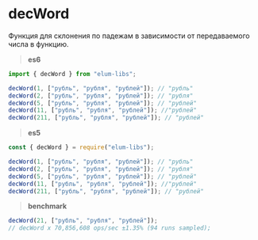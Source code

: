 # decWord

Функция для склонения по падежам в зависимости от передаваемого числа в функцию.

> **es6**

```ts
import { decWord } from "elum-libs";

decWord(1, ["рубль", "рубля", "рублей"]); // "рубль"
decWord(2, ["рубль", "рубля", "рублей"]); // "рубля"
decWord(5, ["рубль", "рубля", "рублей"]); // "рублей"
decWord(11, ["рубль", "рубля", "рублей"]); //"рублей"
decWord(211, ["рубль", "рубля", "рублей"]); // "рублей"
```

> **es5**

```js
const { decWord } = require("elum-libs");

decWord(1, ["рубль", "рубля", "рублей"]); // "рубль"
decWord(2, ["рубль", "рубля", "рублей"]); // "рубля"
decWord(5, ["рубль", "рубля", "рублей"]); // "рублей"
decWord(11, ["рубль", "рубля", "рублей"]); //"рублей"
decWord(211, ["рубль", "рубля", "рублей"]); // "рублей"
```

> **benchmark**

```js
decWord(21, ["рубль", "рубля", "рублей"]);
// decWord x 70,856,608 ops/sec ±1.35% (94 runs sampled);
```

